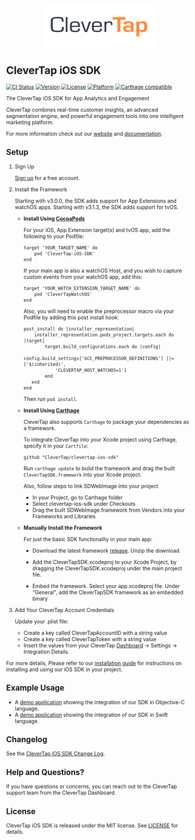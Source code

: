 <p align="center">
  <img src="https://github.com/CleverTap/clevertap-segment-ios/blob/master/clevertap-logo.png" width="300"/>
</p>

# CleverTap iOS SDK  
[![CI Status](https://api.travis-ci.org/CleverTap/clevertap-ios-sdk.svg?branch=master)](https://travis-ci.org/CleverTap/clevertap-ios-sdk)
[![Version](https://img.shields.io/cocoapods/v/CleverTap-iOS-SDK.svg?style=flat)](http://cocoapods.org/pods/CleverTap-iOS-SDK)
[![License](https://img.shields.io/cocoapods/l/CleverTap-iOS-SDK.svg?style=flat)](http://cocoapods.org/pods/CleverTap-iOS-SDK)
[![Platform](https://img.shields.io/cocoapods/p/CleverTap-iOS-SDK.svg?style=flat)](http://cocoapods.org/pods/CleverTap-iOS-SDK)
[![Carthage compatible](https://img.shields.io/badge/Carthage-compatible-4BC51D.svg?style=flat)](https://github.com/Carthage/Carthage)

The CleverTap iOS SDK for App Analytics and Engagement

CleverTap combines real-time customer insights, an advanced segmentation engine, and powerful engagement tools into one intelligent marketing platform.

For more information check out our [website](https://clevertap.com "CleverTap") and [documentation](http://support.clevertap.com "CleverTap Technical Documentation").

## Setup #

1. Sign Up

    [Sign up](https://clevertap.com/sign-up) for a free account.  

2.  Install the Framework 

    Starting with v3.0.0, the SDK adds support for App Extensions and watchOS apps.  Starting with v3.1.3, the SDK adds support for tvOS.

    - **Install Using [CocoaPods](http://cocoapods.org)**

        For your iOS, App Extension target(s) and tvOS app, add the following to your Podfile:

        ```
        target 'YOUR_TARGET_NAME' do  
            pod 'CleverTap-iOS-SDK'  
        end     
        ```

        If your main app is also a watchOS Host, and you wish to capture custom events from your watchOS app, add this:

        ```
        target 'YOUR_WATCH_EXTENSION_TARGET_NAME' do  
            pod 'CleverTapWatchOS'  
        end
        ```

        Also, you will need to enable the preprocessor macro via your Podfile by adding this post install hook:

        ```
        post_install do |installer_representation|
            installer_representation.pods_project.targets.each do |target|
                target.build_configurations.each do |config|
                    config.build_settings['GCC_PREPROCESSOR_DEFINITIONS'] ||= ['$(inherited)', 
                    'CLEVERTAP_HOST_WATCHOS=1']
                end
           end
        end
        ```

      Then run `pod install`.
    

    - **Install Using [Carthage](https://github.com/Carthage/Carthage)** 

        CleverTap also supports `Carthage` to package your dependencies as a framework.

        To integrate CleverTap into your Xcode project using Carthage, specify it in your `Cartfile`:

        ```
        github "CleverTap/clevertap-ios-sdk"
        ```

        Run `carthage update` to build the framework and drag the built `CleverTapSDK.framework` into your Xcode project.

        Also, follow steps to link SDWebImage into your project

        * In your Project, go to Carthage folder
        * Select clevertap-ios-sdk under Checkouts
        * Drag the built SDWebImage.framework from Vendors into your Frameworks and Libraries


    - **Manually Install the Framework** 

      For just the basic SDK functionality in your main app:

        - Download the latest framework [release](https://github.com/CleverTap/clevertap-ios-sdk/releases). Unzip the download.

        - Add the CleverTapSDK.xcodeproj to your Xcode Project, by dragging the CleverTapSDK.xcodeproj under the main project file.

        - Embed the framework. Select your app.xcodeproj file. Under "General", add the CleverTapSDK framework as an embedded binary

3. Add Your CleverTap Account Credentials 

    Update your .plist file:

    * Create a key called CleverTapAccountID with a string value
    * Create a key called CleverTapToken with a string value
    * Insert the values from your CleverTap [Dashboard](https://dashboard.clevertap.com) -> Settings -> Integration Details.

For more details, Please refer to our [installation guide](https://developer.clevertap.com/docs/ios-quickstart-guide) for instructions on installing and using our iOS SDK in your project.

## Example Usage #

* A [demo application](https://github.com/CleverTap/clevertap-ios-sdk/tree/master/ObjCStarter) showing the integration of our SDK in Objective-C language.
* A [demo application](https://github.com/CleverTap/clevertap-ios-sdk/tree/master/SwiftStarter) showing the integration of our SDK in Swift language.

## Changelog #

See the [CleverTap iOS SDK Change Log](https://github.com/CleverTap/clevertap-ios-sdk/blob/master/CHANGELOG.md).

## Help and Questions? #

If you have questions or concerns, you can reach out to the CleverTap support team from the CleverTap Dashboard.
 
## License #

CleverTap iOS SDK is released under the MIT license. See [LICENSE](https://github.com/CleverTap/clevertap-ios-sdk/blob/master/LICENSE) for details.

